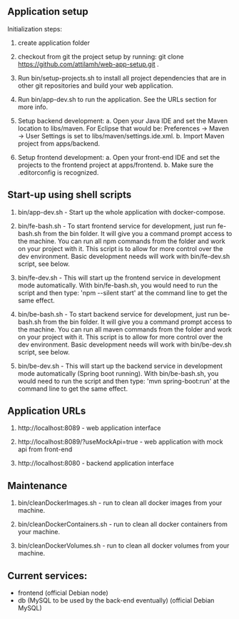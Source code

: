 ## Application setup

Initialization steps:

  1. create application folder

  2. checkout from git the project setup by running:
    git clone https://github.com/attilamh/web-app-setup.git .

  3. Run bin/setup-projects.sh to install all project dependencies that are in other git repositories and build your web application.

  4. Run bin/app-dev.sh to run the application. See the URLs section for more info.

  5. Setup backend development:
      a. Open your Java IDE and set the Maven location to libs/maven. For Eclipse that would be: Preferences -> Maven -> User Settings is set to libs/maven/settings.ide.xml.
      b. Import Maven project from apps/backend.

  6. Setup frontend development:
      a. Open your front-end IDE and set the projects to the frontend project at apps/frontend.
      b. Make sure the .editorconfig is recognized.


## Start-up using shell scripts

  1. bin/app-dev.sh - Start up the whole application with docker-compose.

  2. bin/fe-bash.sh - To start frontend service for development, just run fe-bash.sh from the bin folder. It will give you a command prompt access to the machine. You can run all npm commands from the folder and work on your project with it. This script is to allow for more control over the dev environment. Basic development needs will work with bin/fe-dev.sh script, see below.

  3. bin/fe-dev.sh - This will start up the frontend service in development mode automatically. With bin/fe-bash.sh, you would need to run the script and then type: 'npm --silent start' at the command line to get the same effect.

  2. bin/be-bash.sh - To start backend service for development, just run be-bash.sh from the bin folder. It will give you a command prompt access to the machine. You can run all maven commands from the folder and work on your project with it. This script is to allow for more control over the dev environment. Basic development needs will work with bin/be-dev.sh script, see below.

  4. bin/be-dev.sh - This will start up the backend service in development mode automatically (Spring boot running). With bin/be-bash.sh, you would need to run the script and then type: 'mvn spring-boot:run' at the command line to get the same effect.

## Application URLs
  1. http://localhost:8089 - web application interface

  2. http://localhost:8089/?useMockApi=true - web application with mock api from front-end

  3. http://localhost:8080 - backend application interface

## Maintenance 

  1. bin/cleanDockerImages.sh - run to clean all docker images from your machine.

  2. bin/cleanDockerContainers.sh - run to clean all docker containers from your machine.

  3. bin/cleanDockerVolumes.sh - run to clean all docker volumes from your machine.

## Current services:

- frontend (official Debian node)
- db (MySQL to be used by the back-end eventually) (official Debian MySQL)
